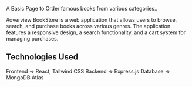 A Basic Page to Order famous books from various categories..

#overview 
BookStore is a web application that allows users to browse, search, and purchase books across various genres. The application features a responsive design, a search functionality, and a cart system for managing purchases.

## Technologies Used
Frontend => React, Tailwind CSS
Backend => Express.js 
Database => MongoDB Atlas 